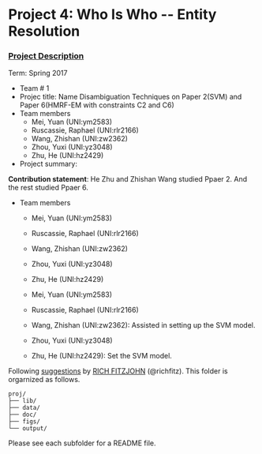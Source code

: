 # Project 4: Who Is Who -- Entity Resolution

### [Project Description](doc/project4_desc.md)

Term: Spring 2017

+ Team # 1
+ Projec title: Name Disambiguation Techniques on Paper 2(SVM) and Paper 6(HMRF-EM with constraints C2 and C6)
+ Team members
	+ Mei, Yuan (UNI:ym2583)
	+ Ruscassie, Raphael (UNI:rlr2166)
	+ Wang, Zhishan (UNI:zw2362)
	+ Zhou, Yuxi (UNI:yz3048)
	+ Zhu, He (UNI:hz2429)
+ Project summary: 
	
**Contribution statement**: He Zhu and Zhishan Wang studied Ppaer 2. And the rest studied Ppaer 6. 
+ Team members
	+ Mei, Yuan (UNI:ym2583)
	+ Ruscassie, Raphael (UNI:rlr2166)
	+ Wang, Zhishan (UNI:zw2362)
	+ Zhou, Yuxi (UNI:yz3048)
	+ Zhu, He (UNI:hz2429)
        
	+ Mei, Yuan (UNI:ym2583)
	+ Ruscassie, Raphael (UNI:rlr2166)
	+ Wang, Zhishan (UNI:zw2362): Assisted in setting up the SVM model.
	+ Zhou, Yuxi (UNI:yz3048)
	+ Zhu, He (UNI:hz2429): Set the SVM model.


Following [suggestions](http://nicercode.github.io/blog/2013-04-05-projects/) by [RICH FITZJOHN](http://nicercode.github.io/about/#Team) (@richfitz). This folder is orgarnized as follows.

```
proj/
├── lib/
├── data/
├── doc/
├── figs/
└── output/
```

Please see each subfolder for a README file.
